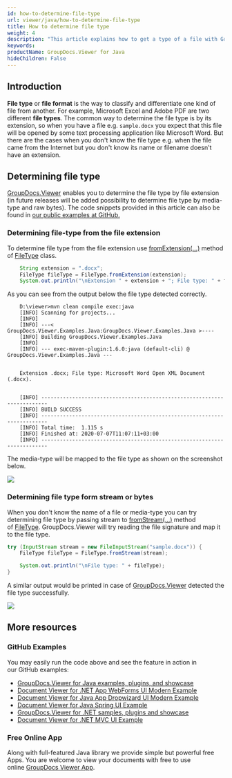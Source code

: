 ```yaml
---
id: how-to-determine-file-type
url: viewer/java/how-to-determine-file-type
title: How to determine file type
weight: 4
description: "This article explains how to get a type of a file with GroupDocs.Viewer for Java using Java / C#."
keywords: 
productName: GroupDocs.Viewer for Java
hideChildren: False
---
```

## Introduction
**File type** or **file format** is the way to classify and differentiate one kind of file from another. For example, Microsoft Excel and Adobe PDF are two different **file types**. The common way to determine the file type is by its extension, so when you have a file e.g. `sample.docx` you expect that this file will be opened by some text processing application like Microsoft Word. But there are the cases when you don't know the file type e.g. when the file came from the Internet but you don't know its name or filename doesn't have an extension.

## Determining file type
[GroupDocs.Viewer](https://products.groupdocs.com/viewer) enables you to determine the file type by file extension (in future releases will be added possibility to determine file type by media-type and raw bytes). The code snippets provided in this article can also be found in [our public examples at GitHub.](https://github.com/groupdocs-viewer/GroupDocs.Viewer-for-Java/blob/master/Examples/src/main/java/com/groupdocs/viewer/examples/basic_usage/HowToDetermineFileType.java)

### Determining file-type from the file extension
To determine file type from the file extension use [fromExtension(...)](https://apireference.groupdocs.com/viewer/java/com.groupdocs.viewer/FileType#fromExtension(java.lang.String)) method of [FileType](https://apireference.groupdocs.com/viewer/java/com.groupdocs.viewer/FileType) class.

```java
    String extension = ".docx";
    FileType fileType = FileType.fromExtension(extension);
    System.out.println("\nExtension " + extension + "; File type: " + fileType + ".");
```

As you can see from the output below the file type detected correctly.
```shell script
    D:\viewer>mvn clean compile exec:java
    [INFO] Scanning for projects...
    [INFO] 
    [INFO] ---< GroupDocs.Viewer.Examples.Java:GroupDocs.Viewer.Examples.Java >----
    [INFO] Building GroupDocs.Viewer.Examples.Java
    [INFO] 
    [INFO] --- exec-maven-plugin:1.6.0:java (default-cli) @ GroupDocs.Viewer.Examples.Java ---
     
     
    Extension .docx; File type: Microsoft Word Open XML Document (.docx).
     
     
    [INFO] ------------------------------------------------------------------------
    [INFO] BUILD SUCCESS
    [INFO] ------------------------------------------------------------------------
    [INFO] Total time:  1.115 s
    [INFO] Finished at: 2020-07-07T11:07:11+03:00
    [INFO] ------------------------------------------------------------------------
```

The media-type will be mapped to the file type as shown on the screenshot below.

![](viewer/java/images/how-to-determine-file-type_1.png)

### Determining file type form stream or bytes
When you don't know the name of a file or media-type you can try determining file type by passing stream to [fromStream(...)](https://apireference.groupdocs.com/viewer/java/com.groupdocs.viewer/FileType#fromStream(java.io.InputStream)) method of [FileType](https://apireference.groupdocs.com/viewer/java/com.groupdocs.viewer/FileType). GroupDocs.Viewer will try reading the file signature and map it to the file type.
```java
try (InputStream stream = new FileInputStream("sample.docx")) {
    FileType fileType = FileType.fromStream(stream);

    System.out.println("\nFile type: " + fileType);
}
```

A similar output would be printed in case of [GroupDocs.Viewer](https://products.groupdocs.com/viewer) detected the file type successfully.

![](viewer/java/images/how-to-determine-file-type_2.png)

## More resources
### GitHub Examples 
You may easily run the code above and see the feature in action in our GitHub examples:
*   [GroupDocs.Viewer for Java examples, plugins, and showcase](https://github.com/groupdocs-viewer/GroupDocs.Viewer-for-Java)
*   [Document Viewer for .NET App WebForms UI Modern Example](https://github.com/groupdocs-viewer/GroupDocs.Viewer-for-.NET-WebForms)    
*   [Document Viewer for Java App Dropwizard UI Modern Example](https://github.com/groupdocs-viewer/GroupDocs.Viewer-for-Java-Dropwizard)    
*   [Document Viewer for Java Spring UI Example](https://github.com/groupdocs-viewer/GroupDocs.Viewer-for-Java-Spring)
*   [GroupDocs.Viewer for .NET samples, plugins and showcase](https://github.com/groupdocs-viewer/GroupDocs.Viewer-for-.NET)
*   [Document Viewer for .NET MVC UI Example](https://github.com/groupdocs-viewer/GroupDocs.Viewer-for-Java-MVC)     
    
### Free Online App 
Along with full-featured Java library we provide simple but powerful free Apps.
You are welcome to view your documents with free to use online [GroupDocs Viewer App](https://products.groupdocs.app/viewer).
